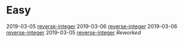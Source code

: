 # Easy

2019-03-05 [reverse-integer](reverse-integer.js)
2019-03-06 [reverse-integer](palindrome.js)
2019-03-06 [reverse-integer](romantointeger.js)
2019-03-05 [reverse-integer](romantointeger.js) *Reworked*